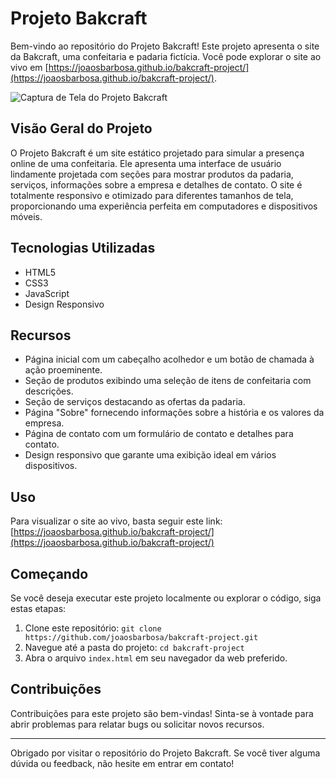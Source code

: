 # Projeto Bakcraft

Bem-vindo ao repositório do Projeto Bakcraft! Este projeto apresenta o site da Bakcraft, uma confeitaria e padaria fictícia. Você pode explorar o site ao vivo em [https://joaosbarbosa.github.io/bakcraft-project/](https://joaosbarbosa.github.io/bakcraft-project/).

![Captura de Tela do Projeto Bakcraft](./assets/screenshot.png)

## Visão Geral do Projeto

O Projeto Bakcraft é um site estático projetado para simular a presença online de uma confeitaria. Ele apresenta uma interface de usuário lindamente projetada com seções para mostrar produtos da padaria, serviços, informações sobre a empresa e detalhes de contato. O site é totalmente responsivo e otimizado para diferentes tamanhos de tela, proporcionando uma experiência perfeita em computadores e dispositivos móveis.

## Tecnologias Utilizadas

- HTML5
- CSS3
- JavaScript
- Design Responsivo

## Recursos

- Página inicial com um cabeçalho acolhedor e um botão de chamada à ação proeminente.
- Seção de produtos exibindo uma seleção de itens de confeitaria com descrições.
- Seção de serviços destacando as ofertas da padaria.
- Página "Sobre" fornecendo informações sobre a história e os valores da empresa.
- Página de contato com um formulário de contato e detalhes para contato.
- Design responsivo que garante uma exibição ideal em vários dispositivos.

## Uso

Para visualizar o site ao vivo, basta seguir este link: [https://joaosbarbosa.github.io/bakcraft-project/](https://joaosbarbosa.github.io/bakcraft-project/)

## Começando

Se você deseja executar este projeto localmente ou explorar o código, siga estas etapas:

1. Clone este repositório: `git clone https://github.com/joaosbarbosa/bakcraft-project.git`
2. Navegue até a pasta do projeto: `cd bakcraft-project`
3. Abra o arquivo `index.html` em seu navegador da web preferido.

## Contribuições

Contribuições para este projeto são bem-vindas! Sinta-se à vontade para abrir problemas para relatar bugs ou solicitar novos recursos.


---

Obrigado por visitar o repositório do Projeto Bakcraft. Se você tiver alguma dúvida ou feedback, não hesite em entrar em contato!

